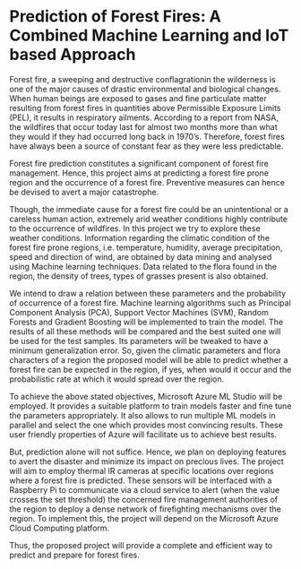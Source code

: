 # Prediction of Forest Fires: A Combined Machine Learning and IoT based Approach

Forest fire, a sweeping and destructive conflagrationin the wilderness is one of the major causes of drastic environmental and biological changes. When human beings are exposed to gases and fine particulate matter resulting from forest fires in quantities above Permissible Exposure Limits (PEL), it results in respiratory ailments. According to a report from NASA, the wildfires that occur today last for almost two months more than what they would if they had occurred long back in 1970’s. Therefore, forest fires have always been a source of constant fear as they were less predictable.

Forest fire prediction constitutes a significant component of forest fire management. Hence, this project aims at predicting a forest fire prone region and the occurrence of a forest fire. Preventive measures can hence be devised to avert a major catastrophe.

Though, the immediate cause for a forest fire could be an unintentional or a careless human action, extremely arid weather conditions highly contribute to the occurrence of wildfires. In this project we try to explore these weather conditions. Information regarding the climatic condition of the forest fire prone regions, i.e. temperature, humidity, average precipitation, speed and direction of wind, are obtained by data mining and analysed using Machine learning techniques. Data related to the flora found in the region, the density of trees, types of grasses present is also obtained.

We intend to draw a relation between these parameters and the probability of occurrence of a forest fire. Machine learning algorithms such as Principal Component Analysis (PCA), Support Vector Machines (SVM), Random Forests and Gradient Boosting will be implemented to train the model. The results of all these methods will be compared and the best suited one will be used for the test samples. Its parameters will be tweaked to have a minimum generalization error. So, given the climatic parameters and flora characters of a region the proposed model will be able to predict whether a forest fire can be expected in the region, if yes, when would it occur and the probabilistic rate at which it would spread over the region. 

To achieve the above stated objectives, Microsoft Azure ML Studio will be employed. It provides a suitable platform to train models faster and fine tune the parameters appropriately. It also allows to run multiple ML models in parallel and select the one which provides most convincing results. These user friendly properties of Azure will facilitate us to achieve best results.

But, prediction alone will not suffice. Hence, we plan on deploying features to avert the disaster and minimize its impact on precious lives. The project will aim to employ thermal IR cameras at specific locations over regions where a forest fire is predicted. These sensors will be interfaced with a Raspberry Pi to communicate via a cloud service to alert (when the value crosses the set threshold) the concerned fire management authorities of the region to deploy a dense network of firefighting mechanisms over the region. To implement this, the project will depend on the Microsoft Azure Cloud Computing platform.

Thus, the proposed project will provide a complete and efficient way to predict and prepare for forest fires.
